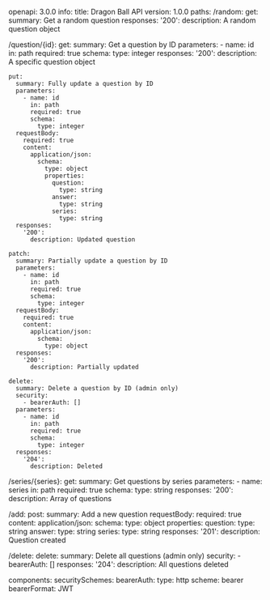 openapi: 3.0.0
info:
  title: Dragon Ball API
  version: 1.0.0
paths:
  /random:
    get:
      summary: Get a random question
      responses:
        '200':
          description: A random question object

  /question/{id}:
    get:
      summary: Get a question by ID
      parameters:
        - name: id
          in: path
          required: true
          schema:
            type: integer
      responses:
        '200':
          description: A specific question object

    put:
      summary: Fully update a question by ID
      parameters:
        - name: id
          in: path
          required: true
          schema:
            type: integer
      requestBody:
        required: true
        content:
          application/json:
            schema:
              type: object
              properties:
                question:
                  type: string
                answer:
                  type: string
                series:
                  type: string
      responses:
        '200':
          description: Updated question

    patch:
      summary: Partially update a question by ID
      parameters:
        - name: id
          in: path
          required: true
          schema:
            type: integer
      requestBody:
        required: true
        content:
          application/json:
            schema:
              type: object
      responses:
        '200':
          description: Partially updated

    delete:
      summary: Delete a question by ID (admin only)
      security:
        - bearerAuth: []
      parameters:
        - name: id
          in: path
          required: true
          schema:
            type: integer
      responses:
        '204':
          description: Deleted

  /series/{series}:
    get:
      summary: Get questions by series
      parameters:
        - name: series
          in: path
          required: true
          schema:
            type: string
      responses:
        '200':
          description: Array of questions

  /add:
    post:
      summary: Add a new question
      requestBody:
        required: true
        content:
          application/json:
            schema:
              type: object
              properties:
                question:
                  type: string
                answer:
                  type: string
                series:
                  type: string
      responses:
        '201':
          description: Question created

  /delete:
    delete:
      summary: Delete all questions (admin only)
      security:
        - bearerAuth: []
      responses:
        '204':
          description: All questions deleted

components:
  securitySchemes:
    bearerAuth:
      type: http
      scheme: bearer
      bearerFormat: JWT
